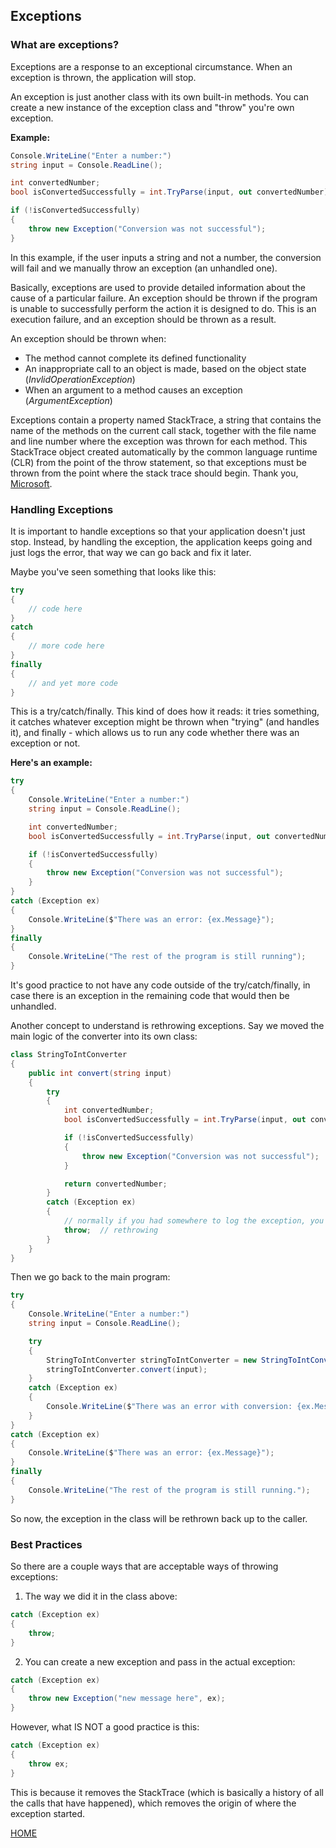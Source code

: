 ## Exceptions

### What are exceptions?

Exceptions are a response to an exceptional circumstance. When an exception is thrown, the application will stop.

An exception is just another class with its own built-in methods. You can create a new instance of the exception class and "throw" you're own exception.

**Example:**

```csharp
Console.WriteLine("Enter a number:")
string input = Console.ReadLine();

int convertedNumber;
bool isConvertedSuccessfully = int.TryParse(input, out convertedNumber);

if (!isConvertedSuccessfully)
{
    throw new Exception("Conversion was not successful");
}
```

In this example, if the user inputs a string and not a number, the conversion will fail and we manually throw an exception (an unhandled one).

Basically, exceptions are used to provide detailed information about the cause of a particular failure. An exception should be thrown if the program is unable to successfully perform the action it is designed to do. This is an execution failure, and an exception should be thrown as a result.

An exception should be thrown when:

- The method cannot complete its defined functionality
- An inappropriate call to an object is made, based on the object state (_InvlidOperationException_)
- When an argument to a method causes an exception (_ArgumentException_)

Exceptions contain a property named StackTrace, a string that contains the name of the methods on the current call stack, together with the file name and line number where the exception was thrown for each method. This StackTrace object created automatically by the common language runtime (CLR) from the point of the throw statement, so that exceptions must be thrown from the point where the stack trace should begin. Thank you, [Microsoft](https://docs.microsoft.com/en-us/dotnet/csharp/programming-guide/exceptions/creating-and-throwing-exceptions).

### Handling Exceptions

It is important to handle exceptions so that your application doesn't just stop. Instead, by handling the exception, the application keeps going and just logs the error, that way we can go back and fix it later.

Maybe you've seen something that looks like this:

```csharp
try
{
    // code here
}
catch
{
    // more code here
}
finally
{
    // and yet more code
}
```

This is a try/catch/finally. This kind of does how it reads: it tries something, it catches whatever exception might be thrown when "trying" (and handles it), and finally - which allows us to run any code whether there was an exception or not.

**Here's an example:**

```csharp
try
{
    Console.WriteLine("Enter a number:")
    string input = Console.ReadLine();

    int convertedNumber;
    bool isConvertedSuccessfully = int.TryParse(input, out convertedNumber);

    if (!isConvertedSuccessfully)
    {
        throw new Exception("Conversion was not successful");
    }
}
catch (Exception ex)
{
    Console.WriteLine($"There was an error: {ex.Message}");
}
finally
{
    Console.WriteLine("The rest of the program is still running");
}
```

It's good practice to not have any code outside of the try/catch/finally, in case there is an exception in the remaining code that would then be unhandled.

Another concept to understand is rethrowing exceptions. Say we moved the main logic of the converter into its own class:

```csharp
class StringToIntConverter
{
    public int convert(string input)
    {
        try
        {
            int convertedNumber;
            bool isConvertedSuccessfully = int.TryParse(input, out convertedNumber);

            if (!isConvertedSuccessfully)
            {
                throw new Exception("Conversion was not successful");
            }

            return convertedNumber;
        }
        catch (Exception ex)
        {
            // normally if you had somewhere to log the exception, you would log it first and then...
            throw;  // rethrowing
        }
    }
}
```

Then we go back to the main program:

```csharp
try
{
    Console.WriteLine("Enter a number:")
    string input = Console.ReadLine();

    try
    {
        StringToIntConverter stringToIntConverter = new StringToIntConverter();
        stringToIntConverter.convert(input);
    }
    catch (Exception ex)
    {
        Console.WriteLine($"There was an error with conversion: {ex.Message}");
    }
}
catch (Exception ex)
{
    Console.WriteLine($"There was an error: {ex.Message}");
}
finally
{
    Console.WriteLine("The rest of the program is still running.");
}
```

So now, the exception in the class will be rethrown back up to the caller.

### Best Practices

So there are a couple ways that are acceptable ways of throwing exceptions:

1. The way we did it in the class above:

```csharp
catch (Exception ex)
{
    throw;
}
```

2. You can create a new exception and pass in the actual exception:

```csharp
catch (Exception ex)
{
    throw new Exception("new message here", ex);
}
```

However, what IS NOT a good practice is this:

```csharp
catch (Exception ex)
{
    throw ex;
}
```

This is because it removes the StackTrace (which is basically a history of all the calls that have happened), which removes the origin of where the exception started.

[HOME](../master)
